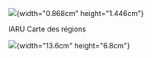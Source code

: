 ![](Pictures/10000201000000300000005066E27E10D1213073.png){width="0.868cm"
height="1.446cm"}

IARU Carte des régions

![](Pictures/100002010000021E0000010FEC7483577071DFD9.png){width="13.6cm"
height="6.8cm"}
